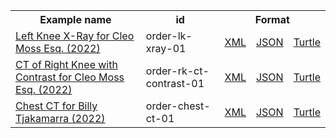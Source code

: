 <table class="list" width="100%">            
   <tr>
     <th>Example name</th>
     <th>id</th>
     <th colspan="3">Format</th>
   </tr>
   <tr>
      <td><a href="ServiceRequest-order-lk-xray-01.html">Left Knee X-Ray for Cleo Moss Esq. (2022)</a></td>
      <td>order-lk-xray-01</td>
      <td><a href="ServiceRequest-order-lk-xray-01.xml.html">XML</a></td>
      <td><a href="ServiceRequest-order-lk-xray-01.json.html">JSON</a></td>
      <td><a href="ServiceRequest-order-lk-xray-01.ttl.html">Turtle</a></td>
   </tr>
   <tr>
      <td><a href="ServiceRequest-order-rk-ct-contrast-01.html">CT of Right Knee with Contrast for Cleo Moss Esq. (2022)</a></td>
      <td>order-rk-ct-contrast-01</td>
      <td><a href="ServiceRequest-order-rk-ct-contrast-01.xml.html">XML</a></td>
      <td><a href="ServiceRequest-order-rk-ct-contrast-01.json.html">JSON</a></td>
      <td><a href="ServiceRequest-order-rk-ct-contrast-01.ttl.html">Turtle</a></td>
   </tr>
   <tr>
      <td><a href="ServiceRequest-order-chest-ct-01.html">Chest CT for Billy Tjakamarra (2022)</a></td>
      <td>order-chest-ct-01</td>
      <td><a href="ServiceRequest-order-chest-ct-01.xml.html">XML</a></td>
      <td><a href="ServiceRequest-order-chest-ct-01.json.html">JSON</a></td>
      <td><a href="ServiceRequest-order-chest-ct-01.ttl.html">Turtle</a></td>
   </tr> 
</table>